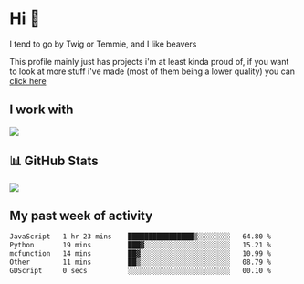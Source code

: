 <h1 align="left">Hi 👋</h1>

<p>I tend to go by Twig or Temmie, and I like beavers</p>
<p>This profile mainly just has projects i'm at least kinda proud of, if you want to look at more stuff i've made (most of them being a lower quality) you can <a href=https://github.com/orgs/JustTemmiesRandomProjects>click here</a>

<h2 align="left">I work with</h2>
<div align=left>
  <img src="https://skillicons.dev/icons?i=py,linux,godot,blender,git,javascript,css,html,&theme=dark">
</div>

<h2 align="left">📊 GitHub Stats</h2>
<div align=left>
  <img src="https://github-readme-stats.vercel.app/api?username=JustTemmie&theme=nord&hide_border=false&include_all_commits=true&count_private=true"><br>
</div>

<h2 align="left">My past week of activity</h2>
<!--START_SECTION:waka-->

```txt
JavaScript   1 hr 23 mins    ████████████████▒░░░░░░░░   64.80 %
Python       19 mins         ███▓░░░░░░░░░░░░░░░░░░░░░   15.21 %
mcfunction   14 mins         ██▓░░░░░░░░░░░░░░░░░░░░░░   10.99 %
Other        11 mins         ██▒░░░░░░░░░░░░░░░░░░░░░░   08.79 %
GDScript     0 secs          ░░░░░░░░░░░░░░░░░░░░░░░░░   00.10 %
```

<!--END_SECTION:waka-->
